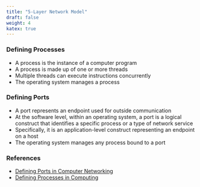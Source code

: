 ```yaml
---
title: "5-Layer Network Model"
draft: false
weight: 4
katex: true
---
```


### Defining Processes
- A process is the instance of a computer program
- A process is made up of one or more threads
- Multiple threads can execute instructions concurrently
- The operating system manages a process

### Defining Ports
- A port represents an endpoint used for outside communication
- At the software level, within an operating system, a port is a logical construct that identifies a specific process or a type of network service
- Specifically, it is an application-level construct representing an endpoint on a host
- The operating system manages any process bound to a port

### References
- [Defining Ports in Computer Networking](https://en.wikipedia.org/wiki/Port_(computer_networking))
- [Defining Processes in Computing](https://en.wikipedia.org/wiki/Process_(computing))
